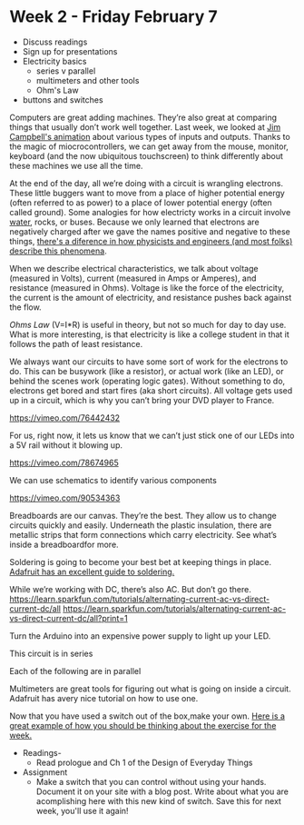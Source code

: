# Week 2 - Friday February 7
* Discuss readings
* Sign up for presentations
* Electricity basics
  * series v parallel
  * multimeters and other tools
  * Ohm's Law
* buttons and switches


Computers are great adding machines. They’re also great at comparing things that usually don’t work well together. Last week, we looked at [Jim Campbell's animation](http://jimcampbell.tv/portfolio/miscellaneous_references/) about various types of inputs and outputs. Thanks to the magic of miocrocontrollers, we can get away from the mouse, monitor, keyboard (and the now ubiquitous touchscreen) to think differently about these machines we use all the time.

At the end of the day, all we’re doing with a circuit is wrangling electrons. These little buggers want to move from a place of higher potential energy (often referred to as power) to a place of lower potential energy (often called ground). Some analogies for how electricty works in a circuit involve [water](https://learn.sparkfun.com/tutorials/voltage-current-resistance-and-ohms-law/voltage), rocks, or buses. Because we only learned that electrons are negatively charged after we gave the names positive and negative to these things, [there's a diference in how physicists and engineers (and most folks) describe this phenomena](https://www.allaboutcircuits.com/textbook/direct-current/chpt-1/conventional-versus-electron-flow/).

When we describe electrical characteristics, we talk about voltage (measured in Volts), current (measured in Amps or Amperes), and resistance (measured in Ohms). Voltage is like the force of the electricity, the current is the amount of electricity, and resistance pushes back against the flow. 

_Ohms Law_ (V=I*R) is useful in theory, but not so much for day to day use. What is more interesting, is that electricity is like a college student in that it follows the path of least resistance.

We always want our circuits to have some sort of work for the electrons to do. This can be busywork (like a resistor), or actual work (like an LED), or behind the scenes work (operating logic gates). Without something to do, electrons get bored and start fires (aka short circuits). All voltage gets used up in a circuit, which is why you can’t bring your DVD player to France.

https://vimeo.com/76442432

For us, right now, it lets us know that we can’t just stick one of our LEDs into a 5V rail without it blowing up.

https://vimeo.com/78674965

We can use schematics to identify various components

https://vimeo.com/90534363

Breadboards are our canvas. They’re the best. They allow us to change circuits quickly and easily. Underneath the plastic insulation, there are metallic strips that form connections which carry electricity. See what’s inside a breadboardfor more.

Soldering is going to become your best bet at keeping things in place. [Adafruit has an excellent guide to soldering.](https://learn.adafruit.com/adafruit-guide-excellent-soldering)

While we’re working with DC, there’s also AC. But don’t go there.
https://learn.sparkfun.com/tutorials/alternating-current-ac-vs-direct-current-dc/all
https://learn.sparkfun.com/tutorials/alternating-current-ac-vs-direct-current-dc/all?print=1

Turn the Arduino into an expensive power supply to light up your LED.

This circuit is in series


Each of the following are in parallel



Multimeters are great tools for figuring out what is going on inside a circuit. Adafruit has avery nice tutorial on how to use one.

Now that you have used a switch out of the box,make your own. [Here is a great example of how you should be thinking about the exercise for the week.](https://itp.nyu.edu/~tlc345/blog/mustache-switch/)


* Readings- 
  * Read prologue and Ch 1 of the Design of Everyday Things
* Assignment
  * Make a switch that you can control without using your hands. Document it on your site with a blog post. Write about what you are acomplishing here with this new kind of switch. Save this for next week, you'll use it again!
